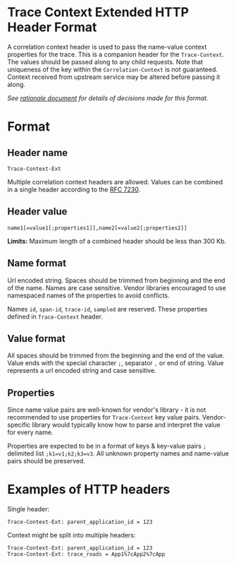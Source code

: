 # Trace Context Extended HTTP Header Format

A correlation context header is used to pass the name-value context properties for the trace. This is a companion header for the `Trace-Context`. The values should be passed along to any child requests. Note that uniqueness of the key within the `Correlation-Context` is not guaranteed. Context received from upstream service may be altered before passing it along.

*See [rationale document](HTTP_HEADER_FORMAT_RATIONALE.md) for details of decisions made for this format.*

# Format

## Header name

`Trace-Context-Ext`

Multiple correlation context headers are allowed. Values can be combined in a single header according to the [RFC 7230](https://tools.ietf.org/html/rfc7230#page-24).

## Header value

`name1[=value1[;properties1]],name2[=value2[;properties2]]`

**Limits:**
Maximum length of a combined header should be less than 300 Kb. 

## Name format

Url encoded string. Spaces should be trimmed from beginning and the end of the name. Names are case sensitive. Vendor libraries encouraged to use namespaced names of the properties to avoid conflicts.

Names `id`, `span-id`, `trace-id`, `sampled` are reserved. These properties defined in `Trace-Context` header.

## Value format

All spaces should be trimmed from the beginning and the end of the value. Value ends with the special character `;`, separator `,` or end of string. Value represents a url encoded string and case sensitive. 

## Properties

Since name value pairs are well-known for vendor's library - it is not recommended to use properties for `Trace-Context` key value pairs. Vendor-specific library would typically know how to parse and interpret the value for every name.

Properties are expected to be in a format of keys & key-value pairs `;` delimited list `;k1=v1;k2;k3=v3`. All unknown property names and name-value pairs should be preserved. 

# Examples of HTTP headers

Single header: 

```
Trace-Context-Ext: parent_application_id = 123
```

Context might be split into multiple headers:

```
Trace-Context-Ext: parent_application_id = 123
Trace-Context-Ext: trace_roads = App1%7cApp2%7cApp
```

